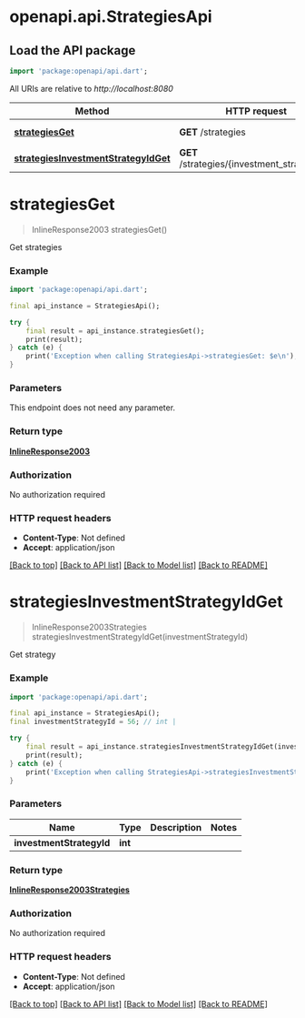 # openapi.api.StrategiesApi

## Load the API package
```dart
import 'package:openapi/api.dart';
```

All URIs are relative to *http://localhost:8080*

Method | HTTP request | Description
------------- | ------------- | -------------
[**strategiesGet**](StrategiesApi.md#strategiesget) | **GET** /strategies | Get strategies
[**strategiesInvestmentStrategyIdGet**](StrategiesApi.md#strategiesinvestmentstrategyidget) | **GET** /strategies/{investment_strategy_id} | Get strategy


# **strategiesGet**
> InlineResponse2003 strategiesGet()

Get strategies

### Example 
```dart
import 'package:openapi/api.dart';

final api_instance = StrategiesApi();

try { 
    final result = api_instance.strategiesGet();
    print(result);
} catch (e) {
    print('Exception when calling StrategiesApi->strategiesGet: $e\n');
}
```

### Parameters
This endpoint does not need any parameter.

### Return type

[**InlineResponse2003**](InlineResponse2003.md)

### Authorization

No authorization required

### HTTP request headers

 - **Content-Type**: Not defined
 - **Accept**: application/json

[[Back to top]](#) [[Back to API list]](../README.md#documentation-for-api-endpoints) [[Back to Model list]](../README.md#documentation-for-models) [[Back to README]](../README.md)

# **strategiesInvestmentStrategyIdGet**
> InlineResponse2003Strategies strategiesInvestmentStrategyIdGet(investmentStrategyId)

Get strategy

### Example 
```dart
import 'package:openapi/api.dart';

final api_instance = StrategiesApi();
final investmentStrategyId = 56; // int | 

try { 
    final result = api_instance.strategiesInvestmentStrategyIdGet(investmentStrategyId);
    print(result);
} catch (e) {
    print('Exception when calling StrategiesApi->strategiesInvestmentStrategyIdGet: $e\n');
}
```

### Parameters

Name | Type | Description  | Notes
------------- | ------------- | ------------- | -------------
 **investmentStrategyId** | **int**|  | 

### Return type

[**InlineResponse2003Strategies**](InlineResponse2003Strategies.md)

### Authorization

No authorization required

### HTTP request headers

 - **Content-Type**: Not defined
 - **Accept**: application/json

[[Back to top]](#) [[Back to API list]](../README.md#documentation-for-api-endpoints) [[Back to Model list]](../README.md#documentation-for-models) [[Back to README]](../README.md)

